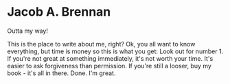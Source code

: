 # Jacob A. Brennan
Outta my way!

This is the place to write about me, right? Ok, you all want to know everything, but time is money so this is what you get: Look out for number 1. If you're not great at something immediately, it's not worth your time. It's easier to ask forgiveness than permission. If you're still a looser, buy my book - it's all in there. Done. I'm great.